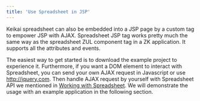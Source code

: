 ```yaml
---
title: 'Use Spreadsheet in JSP'
---
```

Keikai spreadsheet can also be embedded into a JSP page by a custom tag
to empower JSP with AJAX. Spreadsheet JSP tag works pretty much the same way as
the spreadsheet ZUL component tag in a ZK application. It supports all the attributes and events. 

The easiest way to get started is to download the example project to experience it. Furthermore, if you want a DOM element
to interact with Spreadsheet, you can send your own AJAX request in Javascript or use <http://jquery.com>. Then handle AJAX request by
yourself with Spreadsheet API we mentioned in [ Working with Spreadsheet](Working_with_Spreadsheet). We will demonstrate the usage with an example application in the following section.
